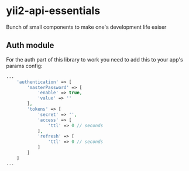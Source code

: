 # yii2-api-essentials

Bunch of small components to make one's development life eaiser

## Auth module

For the auth part of this library to work you need to add this to your app's params config:

```php
...
    'authentication' => [
        'masterPassword' => [
            'enable' => true,
            'value' => ''
        ],
        'tokens' => [
            'secret' => '',
            'access' => [
                'ttl' => 0 // seconds
            ],
            'refresh' => [
                'ttl' => 0 // seconds
            ]
        ]
    ]
...
```
